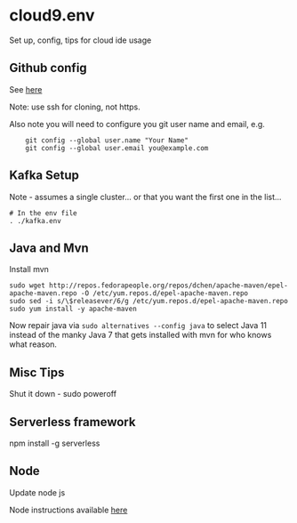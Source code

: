 # cloud9.env

Set up, config, tips for cloud ide usage


## Github config 

See [here](https://medium.com/sonabstudios/setting-up-github-on-aws-cloud9-with-ssh-2545c4f989ea)

Note: use ssh for cloning, not https.

Also note you will need to configure you git user name and email, e.g.

```
    git config --global user.name "Your Name"
    git config --global user.email you@example.com
```

## Kafka Setup

Note - assumes a single cluster... or that you want the first one in the list...

```
# In the env file
. ./kafka.env
```

## Java and Mvn

Install mvn

```
sudo wget http://repos.fedorapeople.org/repos/dchen/apache-maven/epel-apache-maven.repo -O /etc/yum.repos.d/epel-apache-maven.repo
sudo sed -i s/\$releasever/6/g /etc/yum.repos.d/epel-apache-maven.repo
sudo yum install -y apache-maven
```

Now repair java via `sudo alternatives --config java` to select Java 11 instead of the manky Java 7 that gets installed with mvn for who knows what reason.

## Misc Tips

Shut it down - sudo poweroff

## Serverless framework

npm install -g serverless

## Node

Update node js

Node instructions available [here](https://docs.aws.amazon.com/cloud9/latest/user-guide/sample-nodejs.html)